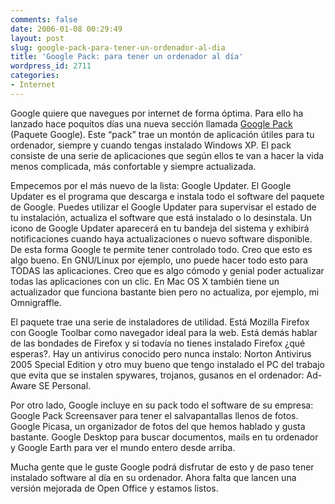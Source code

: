 ```yaml
---
comments: false
date: 2006-01-08 00:29:49
layout: post
slug: google-pack-para-tener-un-ordenador-al-dia
title: 'Google Pack: para tener un ordenador al día'
wordpress_id: 2711
categories:
- Internet
---
```


Google quiere que navegues por internet de forma óptima. Para ello ha lanzado hace poquitos días una nueva sección llamada [Google Pack](http://pack.google.com/) (Paquete Google). Este “pack” trae un montón de aplicación útiles para tu ordenador, siempre  y cuando tengas instalado Windows XP. El pack consiste de una serie de aplicaciones que según ellos te van a hacer la vida menos complicada, más confortable y siempre actualizada.





Empecemos por el más nuevo de la lista: Google Updater. El Google Updater es el programa que descarga e instala todo el software del paquete de Google. Puedes utilizar el Google Updater para supervisar el estado de tu instalación, actualiza el software que está instalado o lo desinstala. Un icono de Google Updater aparecerá en tu bandeja del sistema y exhibirá notificaciones cuando haya actualizaciones o nuevo software disponible. De esta forma Google te permite tener controlado todo. Creo que esto es algo bueno. En GNU/Linux por ejemplo, uno puede hacer todo esto para TODAS las aplicaciones. Creo que es algo cómodo y genial poder actualizar todas las aplicaciones con un clic. En Mac OS X también tiene un actualizador que funciona bastante bien pero no actualiza, por ejemplo, mi Omnigraffle.





El paquete trae una serie de instaladores de utilidad. Está Mozilla Firefox con Google Toolbar como navegador ideal para la web. Está demás hablar de las bondades de Firefox y si todavía no tienes instalado Firefox ¿qué esperas?. Hay un antivirus conocido pero nunca instalo: Norton Antivirus 2005 Special Edition y otro muy bueno que tengo instalado el PC del trabajo que evita que se instalen spywares, trojanos, gusanos en el ordenador: Ad-Aware SE Personal.





Por otro lado, Google incluye en su pack todo el software de su empresa: Google Pack Screensaver para tener el salvapantallas llenos de fotos. Google Picasa, un organizador de fotos del que hemos hablado y gusta bastante. Google Desktop para buscar documentos, mails en tu ordenador y Google Earth para ver el mundo entero desde arriba.





Mucha gente que le guste Google podrá disfrutar de esto y de paso tener instalado software al día en su ordenador. Ahora falta que lancen una versión mejorada de Open Office y estamos listos.
